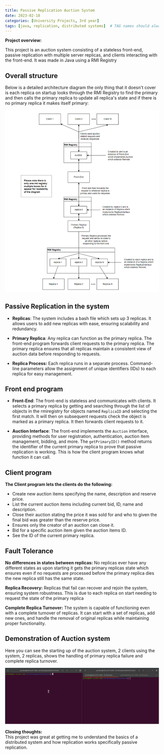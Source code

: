 ```yaml
---
title: Passive Replication Auction System
date: 2023-02-18
categories: [University Projects, 3rd year]
tags: [java, replication, distributed systems]  # TAG names should always be lowercase
---
```


**Project overview:**

This project is an auction system consisting of a stateless front-end, passive replication with multiple server replicas, and clients interacting with the front-end. It was made in Java using a RMI Registry

## Overall structure

Below is a detailed architecture diagram the only thing that it doesn't cover is each replica on startup looks through the RMI Registry to find the primary and then calls the primary replica to update all replica's state and if there is no primary replica it makes itself primary:

![](/assets/Auction-Structure.png)

## Passive Replication in the system

- **Replicas**: The system includes a bash file which sets up 3 replicas. It allows users to add new replicas with ease, ensuring scalability and redundancy.

- **Primary Replica**: Any replica can function as the primary replica. The front-end program forwards client requests to the primary replica. The primary replica ensures that all replicas maintain a consistent view of auction data before responding to requests.

- **Replica Process:** Each replica runs in a separate process. Command-line parameters allow the assignment of unique identifiers (IDs) to each replica for easy management.


## Front end program

- **Front-End**: The front-end is stateless and communicates with clients. It selects a primary replica by getting and searching through the list of objects in the rmiregistry for objects named `ReplicaID` and selecting the first match. It will then on subsequent requests check the object is marked as a primary replica. It then forwards client requests to it.

- **Auction Interface**: The front-end implements the `Auction` interface, providing methods for user registration, authentication, auction item management, bidding, and more. The `getPrimaryID()` method returns the identifier of the current primary replica to prove that passive replication is working. This is how the client program knows what function it can call.

## Client program

**The Client program lets the clients do the following:**     
- Create new auction items specifying the name, description and reserve price.
- List the current auction items including current bid, ID, name and description.
- Close their auction stating the price it was sold for and who to given the final bid was greater than the reserve price.
- Ensures only the creator of an auction can close it.
- Bid for a specific auction item given the auction items ID.
- See the ID of the current primary replica.

## Fault Tolerance

**No differences in states between replicas:** No replicas ever have any different states as upon starting it gets the primary replicas state which ensures even if no requests are processed before the primary replica dies the new replica still has the same state.

**Replica Recovery:** Replicas that fail can recover and rejoin the system, ensuring system robustness. This is due to each replica on start needing to request the state of the primary replica

**Complete Replica Turnover:** The system is capable of functioning even with a complete turnover of replicas. It can start with a set of replicas, add new ones, and handle the removal of original replicas while maintaining proper functionality. 

## Demonstration of Auction system

Here you can see the starting up of the auction system, 2 clients using the system, 2 replicas, shows the handling of primary replica failure and complete replica turnover.

![](/assets/Auction-demo.gif)

**Closing thoughts:**     
This project was great at getting me to understand the basics of a distributed system and how replication works specifically passive replication.